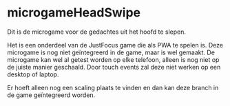 # microgameHeadSwipe

Dit is de microgame voor de gedachtes uit het hoofd te slepen.

Het is een onderdeel van de JustFocus game die als PWA te spelen is. Deze microgame is nog niet geïntegreerd in de game, maar is wel gemaakt. De microgame kan wel al getest worden op elke telefoon, alleen is nog niet op de juiste manier geschaald. Door touch events zal deze niet werken op een desktop of laptop. 

Er hoeft alleen nog een scaling plaats te vinden en dan kan deze branch in de game geïntegreerd worden. 
